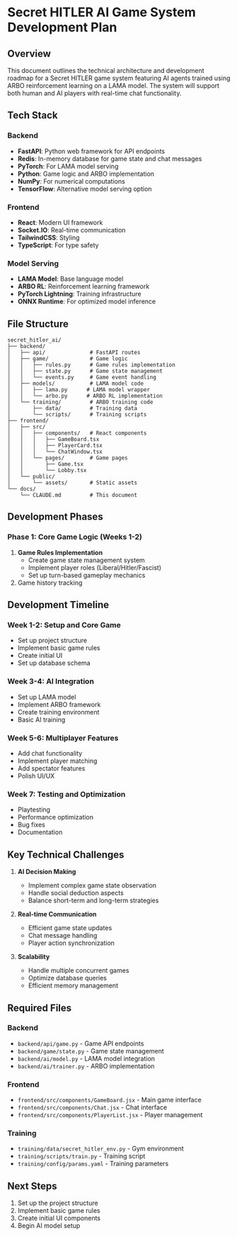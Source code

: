 # Secret HITLER AI Game System Development Plan

## Overview
This document outlines the technical architecture and development roadmap for a Secret HITLER game system featuring AI agents trained using ARBO reinforcement learning on a LAMA model. The system will support both human and AI players with real-time chat functionality.

## Tech Stack

### Backend
- **FastAPI**: Python web framework for API endpoints
- **Redis**: In-memory database for game state and chat messages
- **PyTorch**: For LAMA model serving
- **Python**: Game logic and ARBO implementation
- **NumPy**: For numerical computations
- **TensorFlow**: Alternative model serving option

### Frontend
- **React**: Modern UI framework
- **Socket.IO**: Real-time communication
- **TailwindCSS**: Styling
- **TypeScript**: For type safety

### Model Serving
- **LAMA Model**: Base language model
- **ARBO RL**: Reinforcement learning framework
- **PyTorch Lightning**: Training infrastructure
- **ONNX Runtime**: For optimized model inference

## File Structure
```
secret_hitler_ai/
├── backend/
│   ├── api/              # FastAPI routes
│   ├── game/             # Game logic
│   │   ├── rules.py      # Game rules implementation
│   │   ├── state.py      # Game state management
│   │   └── events.py     # Game event handling
│   ├── models/           # LAMA model code
│   │   ├── lama.py      # LAMA model wrapper
│   │   └── arbo.py      # ARBO RL implementation
│   └── training/         # ARBO training code
│       ├── data/         # Training data
│       └── scripts/      # Training scripts
├── frontend/
│   ├── src/
│   │   ├── components/   # React components
│   │   │   ├── GameBoard.tsx
│   │   │   ├── PlayerCard.tsx
│   │   │   └── ChatWindow.tsx
│   │   └── pages/        # Game pages
│   │       ├── Game.tsx
│   │       └── Lobby.tsx
│   └── public/
│       └── assets/       # Static assets
└── docs/
    └── CLAUDE.md         # This document
```

## Development Phases

### Phase 1: Core Game Logic (Weeks 1-2)
1. **Game Rules Implementation**
   - Create game state management system
   - Implement player roles (Liberal/Hitler/Fascist)
   - Set up turn-based gameplay mechanics
4. Game history tracking

## Development Timeline

### Week 1-2: Setup and Core Game
- Set up project structure
- Implement basic game rules
- Create initial UI
- Set up database schema

### Week 3-4: AI Integration
- Set up LAMA model
- Implement ARBO framework
- Create training environment
- Basic AI training

### Week 5-6: Multiplayer Features
- Add chat functionality
- Implement player matching
- Add spectator features
- Polish UI/UX

### Week 7: Testing and Optimization
- Playtesting
- Performance optimization
- Bug fixes
- Documentation

## Key Technical Challenges

1. **AI Decision Making**
   - Implement complex game state observation
   - Handle social deduction aspects
   - Balance short-term and long-term strategies

2. **Real-time Communication**
   - Efficient game state updates
   - Chat message handling
   - Player action synchronization

3. **Scalability**
   - Handle multiple concurrent games
   - Optimize database queries
   - Efficient memory management

## Required Files

### Backend
- `backend/api/game.py` - Game API endpoints
- `backend/game/state.py` - Game state management
- `backend/ai/model.py` - LAMA model integration
- `backend/ai/trainer.py` - ARBO implementation

### Frontend
- `frontend/src/components/GameBoard.jsx` - Main game interface
- `frontend/src/components/Chat.jsx` - Chat interface
- `frontend/src/components/PlayerList.jsx` - Player management

### Training
- `training/data/secret_hitler_env.py` - Gym environment
- `training/scripts/train.py` - Training script
- `training/config/params.yaml` - Training parameters

## Next Steps
1. Set up the project structure
2. Implement basic game rules
3. Create initial UI components
4. Begin AI model setup
